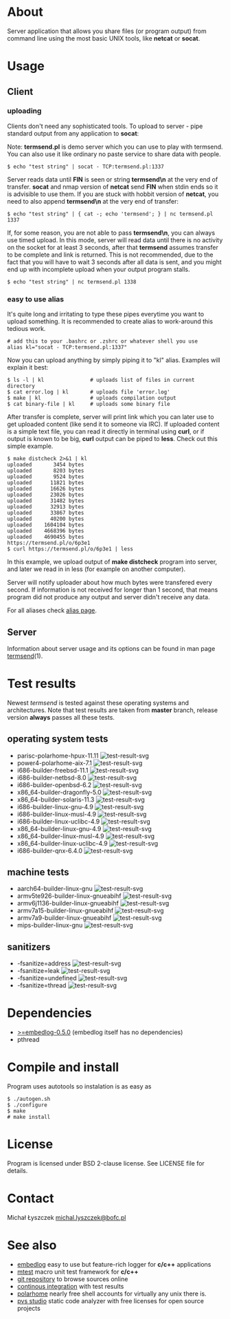 [kursg-meta]: # (order: 1)

About
=====

Server application that allows you share files (or program output) from
command line using the most basic UNIX tools, like **netcat** or **socat**.

Usage
=====

Client
------

### uploading

Clients don't need any sophisticated tools. To upload to server - pipe standard
output from any application to **socat**:

Note: **termsend.pl** is demo server which you can use to play with termsend.
You can also use it like ordinary no paste service to share data with people.

```
$ echo "test string" | socat - TCP:termsend.pl:1337
```

Server reads data until **FIN** is seen or string **termsend\n** at the very
end of transfer. **socat** and nmap version of **netcat** send **FIN** when
stdin ends so it is advisible to use them. If you are stuck with hobbit
version of **netcat**, you need to also append **termsend\n** at the very end
of transfer:

```
$ echo "test string" | { cat -; echo 'termsend'; } | nc termsend.pl 1337
```

If, for some reason, you are not able to pass **termsend\n**, you can always
use timed upload. In this mode, server will read data until there is no
activity on the socket for at least 3 seconds, after that **termsend** assumes
transfer to be complete and link is returned. This is not recommended, due to
the fact that you will have to wait 3 seconds after all data is sent, and you
might end up with incomplete upload when your output program stalls.

```
$ echo "test string" | nc termsend.pl 1338
```

### easy to use alias

It's quite long and irritating to type these pipes everytime you want to
upload something. It is recommended to create alias to work-around this
tedious work.

```{.sh}
# add this to your .bashrc or .zshrc or whatever shell you use
alias kl="socat - TCP:termsend.pl:1337"
```

Now you can upload anything by simply piping it to "kl" alias. Examples
will explain it best:

```
$ ls -l | kl               # uploads list of files in current directory
$ cat error.log | kl       # uploads file 'error.log'
$ make | kl                # uploads compilation output
$ cat binary-file | kl     # uploads some binary file
```

After transfer is complete, server will print link which you can later use to
get uploaded content (like send it to someone via IRC). If uploaded content is
a simple text file, you can read it directly in terminal using **curl**, or if
output is known to be big, **curl** output can be piped to **less**. Check out
this simple example.

```
$ make distcheck 2>&1 | kl
uploaded       3454 bytes
uploaded       8203 bytes
uploaded       9524 bytes
uploaded      11821 bytes
uploaded      16626 bytes
uploaded      23026 bytes
uploaded      31482 bytes
uploaded      32913 bytes
uploaded      33867 bytes
uploaded      40200 bytes
uploaded    1604104 bytes
uploaded    4668396 bytes
uploaded    4690455 bytes
https://termsend.pl/o/6p3e1
$ curl https://termsend.pl/o/6p3e1 | less
```

In this example, we upload output of **make distcheck** program into server, and
later we read in in less (for example on another computer).

Server will notify uploader about how much bytes were transfered every second.
If information is not received for longer than 1 second, that means program did
not produce any output and server didn't receive any data.

For all aliases check [alias page](https://termsend.bofc.pl/aliases.html).

Server
------

Information about server usage and its options can be found in man page
[termsend](https://termsend.bofc.pl/termsend.1.html)(1).

Test results
============

Newest *termsend* is tested against these operating systems and architectures.
Note that test results are taken from **master** branch, release version
**always** passes all these tests.

operating system tests
----------------------

* parisc-polarhome-hpux-11.11 ![test-result-svg][prhpux]
* power4-polarhome-aix-7.1 ![test-result-svg][p4aix]
* i686-builder-freebsd-11.1 ![test-result-svg][x32fb]
* i686-builder-netbsd-8.0 ![test-result-svg][x32nb]
* i686-builder-openbsd-6.2 ![test-result-svg][x32ob]
* x86_64-builder-dragonfly-5.0 ![test-result-svg][x64df]
* x86_64-builder-solaris-11.3 ![test-result-svg][x64ss]
* i686-builder-linux-gnu-4.9 ![test-result-svg][x32lg]
* i686-builder-linux-musl-4.9 ![test-result-svg][x32lm]
* i686-builder-linux-uclibc-4.9 ![test-result-svg][x32lu]
* x86_64-builder-linux-gnu-4.9 ![test-result-svg][x64lg]
* x86_64-builder-linux-musl-4.9 ![test-result-svg][x64lm]
* x86_64-builder-linux-uclibc-4.9 ![test-result-svg][x64lu]
* i686-builder-qnx-6.4.0 ![test-result-svg][x32qnx]

machine tests
-------------

* aarch64-builder-linux-gnu ![test-result-svg][a64lg]
* armv5te926-builder-linux-gnueabihf ![test-result-svg][armv5]
* armv6j1136-builder-linux-gnueabihf ![test-result-svg][armv6]
* armv7a15-builder-linux-gnueabihf ![test-result-svg][armv7a15]
* armv7a9-builder-linux-gnueabihf ![test-result-svg][armv7a9]
* mips-builder-linux-gnu ![test-result-svg][m32lg]

sanitizers
----------

* -fsanitize=address ![test-result-svg][fsan]
* -fsanitize=leak ![test-result-svg][fsleak]
* -fsanitize=undefined ![test-result-svg][fsun]
* -fsanitize=thread ![test-result-svg][fsthread]

Dependencies
============

* [>=embedlog-0.5.0](https://embedlog.bofc.pl) (embedlog itself has no
  dependencies)
* pthread

Compile and install
===================

Program uses autotools so instalation is as easy as

```{.sh}
$ ./autogen.sh
$ ./configure
$ make
# make install
```

License
=======

Program is licensed under BSD 2-clause license. See LICENSE file for details.

Contact
=======

Michał Łyszczek <michal.lyszczek@bofc.pl>

See also
========

* [embedlog](https://embedlog.bofc.pl) easy to use but feature-rich logger
  for **c/c++** applications
* [mtest](https://mtest.bofc.pl) macro unit test framework for **c/c++**
* [git repository](https://git.bofc.pl/termsend) to browse sources online
* [continous integration](http://ci.termsend.bofc.pl) with test results
* [polarhome](http://www.polarhome.com) nearly free shell accounts for virtually
  any unix there is.
* [pvs studio](https://www.viva64.com/en/pvs-studio) static code analyzer with
  free licenses for open source projects

[a64lg]: http://ci.termsend.bofc.pl/badges/aarch64-builder-linux-gnu-tests.svg
[armv5]: http://ci.termsend.bofc.pl/badges/armv5te926-builder-linux-gnueabihf-tests.svg
[armv6]: http://ci.termsend.bofc.pl/badges/armv6j1136-builder-linux-gnueabihf-tests.svg
[armv7a15]: http://ci.termsend.bofc.pl/badges/armv7a15-builder-linux-gnueabihf-tests.svg
[armv7a9]: http://ci.termsend.bofc.pl/badges/armv7a9-builder-linux-gnueabihf-tests.svg
[x32fb]: http://ci.termsend.bofc.pl/badges/i686-builder-freebsd-tests.svg
[x32lg]: http://ci.termsend.bofc.pl/badges/i686-builder-linux-gnu-tests.svg
[x32lm]: http://ci.termsend.bofc.pl/badges/i686-builder-linux-musl-tests.svg
[x32lu]: http://ci.termsend.bofc.pl/badges/i686-builder-linux-uclibc-tests.svg
[x32nb]: http://ci.termsend.bofc.pl/badges/i686-builder-netbsd-tests.svg
[x32ob]: http://ci.termsend.bofc.pl/badges/i686-builder-openbsd-tests.svg
[m32lg]: http://ci.termsend.bofc.pl/badges/mips-builder-linux-gnu-tests.svg
[x64lg]: http://ci.termsend.bofc.pl/badges/x86_64-builder-linux-gnu-tests.svg
[x64lm]: http://ci.termsend.bofc.pl/badges/x86_64-builder-linux-musl-tests.svg
[x64lu]: http://ci.termsend.bofc.pl/badges/x86_64-builder-linux-uclibc-tests.svg
[x64ss]: http://ci.termsend.bofc.pl/badges/x86_64-builder-solaris-tests.svg
[prhpux]: http://ci.termsend.bofc.pl/badges/parisc-polarhome-hpux-tests.svg
[p4aix]: http://ci.termsend.bofc.pl/badges/power4-polarhome-aix-tests.svg
[x32qnx]: http://ci.termsend.bofc.pl/badges/i686-builder-qnx-tests.svg
[x64df]: http://ci.termsend.bofc.pl/badges/x86_64-builder-dragonfly-tests.svg

[fsan]: http://ci.termsend.bofc.pl/badges/fsanitize-address.svg
[fsleak]: http://ci.termsend.bofc.pl/badges/fsanitize-leak.svg
[fsun]: http://ci.termsend.bofc.pl/badges/fsanitize-undefined.svg
[fsthread]: http://ci.termsend.bofc.pl/badges/fsanitize-thread.svg

